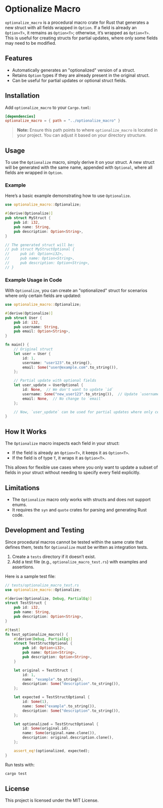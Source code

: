 
# Optionalize Macro

`optionalize_macro` is a procedural macro crate for Rust that generates a new struct with all fields wrapped in `Option`. If a field is already an `Option<T>`, it remains as `Option<T>`; otherwise, it’s wrapped as `Option<T>`. This is useful for creating structs for partial updates, where only some fields may need to be modified.

## Features

- Automatically generates an "optionalized" version of a struct.
- Retains `Option` types if they are already present in the original struct.
- Can be useful for partial updates or optional struct fields.

## Installation

Add `optionalize_macro` to your `Cargo.toml`:

```toml
[dependencies]
optionalize_macro = { path = "../optionalize_macro" }
```

> **Note:** Ensure this path points to where `optionalize_macro` is located in your project. You can adjust it based on your directory structure.

## Usage

To use the `Optionalize` macro, simply derive it on your struct. A new struct will be generated with the same name, appended with `Optional`, where all fields are wrapped in `Option`.

### Example

Here’s a basic example demonstrating how to use `Optionalize`.

```rust
use optionalize_macro::Optionalize;

#[derive(Optionalize)]
pub struct MyStruct {
    pub id: i32,
    pub name: String,
    pub description: Option<String>,
}

// The generated struct will be:
// pub struct MyStructOptional {
//     pub id: Option<i32>,
//     pub name: Option<String>,
//     pub description: Option<String>,
// }
```

### Example Usage in Code

With `Optionalize`, you can create an "optionalized" struct for scenarios where only certain fields are updated:

```rust
use optionalize_macro::Optionalize;

#[derive(Optionalize)]
pub struct User {
    pub id: i32,
    pub username: String,
    pub email: Option<String>,
}

fn main() {
    // Original struct
    let user = User {
        id: 1,
        username: "user123".to_string(),
        email: Some("user@example.com".to_string()),
    };

    // Partial update with optional fields
    let user_update = UserOptional {
        id: None,  // We don't want to update `id`
        username: Some("new_user123".to_string()),  // Update `username`
        email: None,  // No change to `email`
    };

    // Now, `user_update` can be used for partial updates where only certain fields are modified
}
```

## How It Works

The `Optionalize` macro inspects each field in your struct:

- If the field is already an `Option<T>`, it keeps it as `Option<T>`.
- If the field is of type `T`, it wraps it as `Option<T>`.

This allows for flexible use cases where you only want to update a subset of fields in your struct without needing to specify every field explicitly.

## Limitations

- The `Optionalize` macro only works with structs and does not support enums.
- It requires the `syn` and `quote` crates for parsing and generating Rust code.

## Development and Testing

Since procedural macros cannot be tested within the same crate that defines them, tests for `Optionalize` must be written as integration tests.

1. Create a `tests` directory if it doesn’t exist.
2. Add a test file (e.g., `optionalize_macro_test.rs`) with examples and assertions.

Here is a sample test file:

```rust
// tests/optionalize_macro_test.rs
use optionalize_macro::Optionalize;

#[derive(Optionalize, Debug, PartialEq)]
struct TestStruct {
    pub id: i32,
    pub name: String,
    pub description: Option<String>,
}

#[test]
fn test_optionalize_macro() {
    #[derive(Debug, PartialEq)]
    struct TestStructOptional {
        pub id: Option<i32>,
        pub name: Option<String>,
        pub description: Option<String>,
    }

    let original = TestStruct {
        id: 1,
        name: "example".to_string(),
        description: Some("description".to_string()),
    };

    let expected = TestStructOptional {
        id: Some(1),
        name: Some("example".to_string()),
        description: Some("description".to_string()),
    };

    let optionalized = TestStructOptional {
        id: Some(original.id),
        name: Some(original.name.clone()),
        description: original.description.clone(),
    };

    assert_eq!(optionalized, expected);
}
```

Run tests with:

```bash
cargo test
```

## License

This project is licensed under the MIT License.
